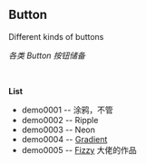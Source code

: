 ## Button

Different kinds of buttons

*各类 Button 按钮储备*

&nbsp;

**List**

* demo0001 -- 涂鸦，不管
* demo0002 -- Ripple
* demo0003 -- Neon
* demo0004 -- [Gradient](https://codepen.io/ARS)
* demo0005 -- [Fizzy](https://www.codepen.io/jcoulterdesign) 大佬的作品